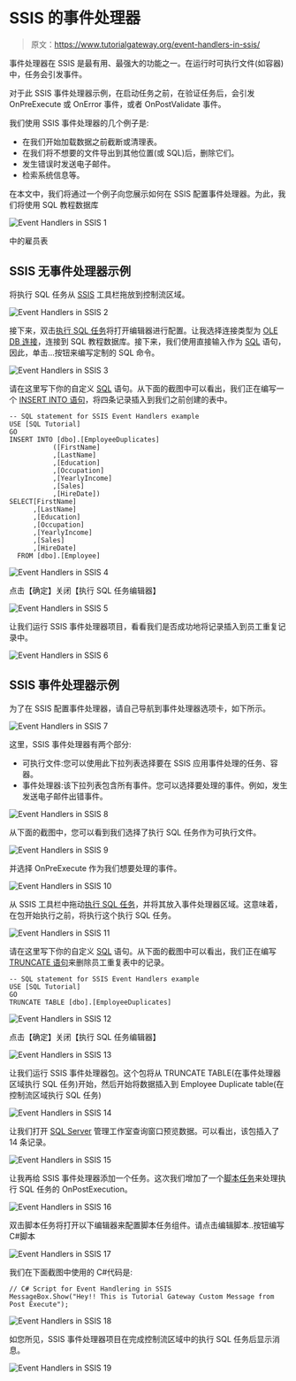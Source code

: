 # SSIS 的事件处理器

> 原文：<https://www.tutorialgateway.org/event-handlers-in-ssis/>

事件处理器在 SSIS 是最有用、最强大的功能之一。在运行时可执行文件(如容器)中，任务会引发事件。

对于此 SSIS 事件处理器示例，在启动任务之前，在验证任务后，会引发 OnPreExecute 或 OnError 事件，或者 OnPostValidate 事件。

我们使用 SSIS 事件处理器的几个例子是:

*   在我们开始加载数据之前截断或清理表。
*   在我们将不想要的文件导出到其他位置(或 SQL)后，删除它们。
*   发生错误时发送电子邮件。
*   检索系统信息等。

在本文中，我们将通过一个例子向您展示如何在 SSIS 配置事件处理器。为此，我们将使用 SQL 教程数据库

![Event Handlers in SSIS 1](img/fb725bb2ffe6a4cdfb7ee5df70cd0a4d.png)

中的雇员表

## SSIS 无事件处理器示例

将执行 SQL 任务从 [SSIS](https://www.tutorialgateway.org/ssis/) 工具栏拖放到控制流区域。

![Event Handlers in SSIS 2](img/d21c24e2dc389cf7393e94b5beb64b10.png)

接下来，双击[执行 SQL 任务](https://www.tutorialgateway.org/execute-sql-task-in-ssis/)将打开编辑器进行配置。让我选择连接类型为 [OLE DB 连接](https://www.tutorialgateway.org/ole-db-connection-manager-in-ssis/)，连接到 SQL 教程数据库。接下来，我们使用直接输入作为 [SQL](https://www.tutorialgateway.org/sql/) 语句，因此，单击…按钮来编写定制的 SQL 命令。

![Event Handlers in SSIS 3](img/032cfe871b34242e3aac9bd3a2a756cc.png)

请在这里写下你的自定义 [SQL](https://www.tutorialgateway.org/sql/) 语句。从下面的截图中可以看出，我们正在编写一个 [INSERT INTO 语句](https://www.tutorialgateway.org/sql-insert-into-select-statement/)，将四条记录插入到我们之前创建的表中。

```
-- SQL statement for SSIS Event Handlers example
USE [SQL Tutorial]
GO
INSERT INTO [dbo].[EmployeeDuplicates]
           ([FirstName]
           ,[LastName]
           ,[Education]
           ,[Occupation]
           ,[YearlyIncome]
           ,[Sales]
           ,[HireDate])
SELECT[FirstName]
      ,[LastName]
      ,[Education]
      ,[Occupation]
      ,[YearlyIncome]
      ,[Sales]
      ,[HireDate]
  FROM [dbo].[Employee]
```

![Event Handlers in SSIS 4](img/fe34a42c8585a0a099835ed2d322ae8a.png)

点击【确定】关闭【执行 SQL 任务编辑器】

![Event Handlers in SSIS 5](img/1c7f6a58df85d5b722330696f6838a12.png)

让我们运行 SSIS 事件处理器项目，看看我们是否成功地将记录插入到员工重复记录中。

![Event Handlers in SSIS 6](img/c967dd0815aa21e4706cee8b31919d6a.png)

## SSIS 事件处理器示例

为了在 SSIS 配置事件处理器，请自己导航到事件处理器选项卡，如下所示。

![Event Handlers in SSIS 7](img/29f58d0930acc5060567b7c8e09fa873.png)

这里，SSIS 事件处理器有两个部分:

*   可执行文件:您可以使用此下拉列表选择要在 SSIS 应用事件处理的任务、容器。
*   事件处理器:该下拉列表包含所有事件。您可以选择要处理的事件。例如，发生发送电子邮件出错事件。

![Event Handlers in SSIS 8](img/33300aa3582137caab073c892bb1600d.png)

从下面的截图中，您可以看到我们选择了执行 SQL 任务作为可执行文件。

![Event Handlers in SSIS 9](img/6b8b5c90adbf46bb92866659fc677cc8.png)

并选择 OnPreExecute 作为我们想要处理的事件。

![Event Handlers in SSIS 10](img/6c867e3491fcace24df268b1845ab064.png)

从 SSIS 工具栏中拖动[执行 SQL 任务](https://www.tutorialgateway.org/execute-sql-task-in-ssis/)，并将其放入事件处理器区域。这意味着，在包开始执行之前，将执行这个执行 SQL 任务。

![Event Handlers in SSIS 11](img/9e15a3b9b669425d89568b352236b003.png)

请在这里写下你的自定义 [SQL](https://www.tutorialgateway.org/sql/) 语句。从下面的截图中可以看出，我们正在编写 [TRUNCATE 语句](https://www.tutorialgateway.org/sql-truncate-table/)来删除员工重复表中的记录。

```
-- SQL statement for SSIS Event Handlers example
USE [SQL Tutorial]
GO
TRUNCATE TABLE [dbo].[EmployeeDuplicates]
```

![Event Handlers in SSIS 12](img/145a18605d35dccd45a93aa7ead7b7cb.png)

点击【确定】关闭【执行 SQL 任务编辑器】

![Event Handlers in SSIS 13](img/2761ee9468971afce1aaf1fe62f0833a.png)

让我们运行 SSIS 事件处理器包。这个包将从 TRUNCATE TABLE(在事件处理器区域执行 SQL 任务)开始，然后开始将数据插入到 Employee Duplicate table(在控制流区域执行 SQL 任务)

![Event Handlers in SSIS 14](img/82077208d14c41889b50f5c5ddf87adc.png)

让我们打开 [SQL Server](https://www.tutorialgateway.org/sql/) 管理工作室查询窗口预览数据。可以看出，该包插入了 14 条记录。

![Event Handlers in SSIS 15](img/9b2afc100bf4adde0577e31da54a730c.png)

让我再给 SSIS 事件处理器添加一个任务。这次我们增加了一个[脚本任务](https://www.tutorialgateway.org/script-task-in-ssis/)来处理执行 SQL 任务的 OnPostExecution。

![Event Handlers in SSIS 16](img/61a480984fd30fe8c19c2a41cc5245a1.png)

双击脚本任务将打开以下编辑器来配置脚本任务组件。请点击编辑脚本..按钮编写 C#脚本

![Event Handlers in SSIS 17](img/1732ab5d7fa33e77534806b98e08eb1f.png)

我们在下面截图中使用的 C#代码是:

```
// C# Script for Event Handlering in SSIS
MessageBox.Show("Hey!! This is Tutorial Gateway Custom Message from Post Execute");
```

![Event Handlers in SSIS 18](img/f1b53d05cf84cce9e69e452f69cc049e.png)

如您所见，SSIS 事件处理器项目在完成控制流区域中的执行 SQL 任务后显示消息。

![Event Handlers in SSIS 19](img/bddde6b3f3bb8edfaed3a7f2f3f475f7.png)